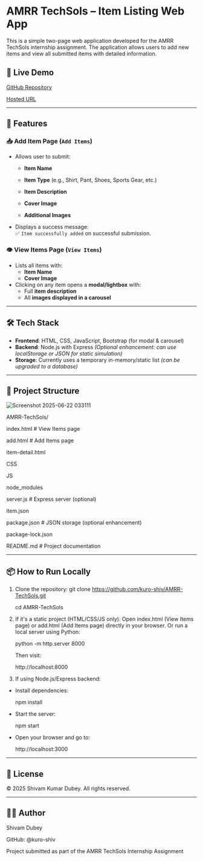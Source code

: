 # AMRR TechSols – Item Listing Web App

This is a simple two-page web application developed for the AMRR TechSols internship assignment. The application allows users to add new items and view all submitted items with detailed information.

## 🔗 Live Demo

[GitHub Repository](https://github.com/kuro-shiv/AMRR-TechSols/tree/master)

[Hosted URL](https://23rrd7-3000.csb.app/index.html)

---

## 📄 Features

### 📥 Add Item Page (`Add Items`)
- Allows user to submit:
  - **Item Name**

  - **Item Type** (e.g., Shirt, Pant, Shoes, Sports Gear, etc.)
  - **Item Description**
  - **Cover Image**
  - **Additional Images**
- Displays a success message:  
  ✅ `Item successfully added` on successful submission.

### 👁️ View Items Page (`View Items`)
- Lists all items with:
  - **Item Name**
  - **Cover Image**
- Clicking on any item opens a **modal/lightbox** with:
  - Full **item description**
  - All **images displayed in a carousel**

---

## 🛠️ Tech Stack

- **Frontend**: HTML, CSS, JavaScript, Bootstrap (for modal & carousel)
- **Backend**: Node.js with Express *(Optional enhancement: can use localStorage or JSON for static simulation)*
- **Storage**: Currently uses a temporary in-memory/static list *(can be upgraded to a database)*

---

## 📁 Project Structure


![Screenshot 2025-06-22 033111](https://github.com/user-attachments/assets/ebcd0e30-1ab5-4ee9-9ad8-5a3a5f1f8192)



AMRR-TechSols/


index.html              # View Items page

add.html               # Add Items page

item-detail.html

CSS

JS

node_modules

server.js              # Express server (optional)

item.json

package.json              # JSON storage (optional enhancement)

package-lock.json 

README.md              # Project documentation



---

## 📦 How to Run Locally

1. Clone the repository:
      git clone https://github.com/kuro-shiv/AMRR-TechSols.git
   
      cd AMRR-TechSols

3. If it's a static project (HTML/CSS/JS only):
   Open index.html (View Items page) or add.html (Add Items page) directly in your browser. Or run a local server using Python:

      python -m http.server 8000

   Then visit:

      http://localhost:8000

4. If using Node.js/Express backend:

  * Install dependencies:
    
       npm install

  * Start the server:
    
       npm start

  * Open your browser and go to:
    
      http://localhost:3000



---
## 📜 License

&copy; 2025 Shivam Kumar Dubey. All rights reserved.


---
## 👨‍💻 Author

Shivam Dubey

GitHub: @kuro-shiv

Project submitted as part of the AMRR TechSols Internship Assignment
